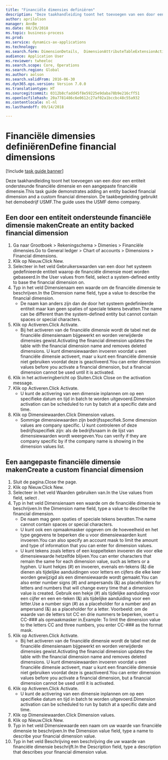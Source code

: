 ```yaml
--- 
title: "Financiële dimensies definiëren"
description: "Deze taakhandleiding toont het toevoegen van een door een entiteit ondersteunde financiële dimensie en een aangepaste financiële dimensie."
author: aprilolson
manager: AnnBe
ms.date: 08/29/2018
ms.topic: business-process
ms.prod: 
ms.service: dynamics-ax-applications
ms.technology: 
ms.search.form: DimensionDetails,  DimensionAttributeTableExtensionActivate, DimensionValueDetails
audience: Application User
ms.reviewer: twheeloc
ms.search.scope: Core, Operations
ms.search.region: Global
ms.author: aolson
ms.search.validFrom: 2016-06-30
ms.dyn365.ops.version: Version 7.0.0
ms.translationtype: HT
ms.sourcegitcommit: 0312b8cfadd45f8e59225e9daba78b9e216cff51
ms.openlocfilehash: 20a7781486c6e0612c27af02a1bccbc48c55a932
ms.contentlocale: nl-nl
ms.lasthandoff: 09/14/2018

---
```

# <a name="define-financial-dimensions"></a><span data-ttu-id="7cf2c-103">Financiële dimensies definiëren</span><span class="sxs-lookup"><span data-stu-id="7cf2c-103">Define financial dimensions</span></span>

[!include [task guide banner](../../includes/task-guide-banner.md)]

<span data-ttu-id="7cf2c-104">Deze taakhandleiding toont het toevoegen van een door een entiteit ondersteunde financiële dimensie en een aangepaste financiële dimensie.</span><span class="sxs-lookup"><span data-stu-id="7cf2c-104">This task guide demonstrates adding an entity backed financial dimension and a custom financial dimension.</span></span>  <span data-ttu-id="7cf2c-105">De taakbegeleiding gebruikt het demobedrijf USMF.</span><span class="sxs-lookup"><span data-stu-id="7cf2c-105">The guide uses the USMF demo company.</span></span>


## <a name="create-an-entity-backed-financial-dimension"></a><span data-ttu-id="7cf2c-106">Een door een entiteit ondersteunde financiële dimensie maken</span><span class="sxs-lookup"><span data-stu-id="7cf2c-106">Create an entity backed financial dimension</span></span>
1. <span data-ttu-id="7cf2c-107">Ga naar Grootboek > Rekeningschema > Dimenies > Financiële dimensies.</span><span class="sxs-lookup"><span data-stu-id="7cf2c-107">Go to General ledger > Chart of accounts > Dimensions > Financial dimensions.</span></span>
2. <span data-ttu-id="7cf2c-108">Klik op Nieuw.</span><span class="sxs-lookup"><span data-stu-id="7cf2c-108">Click New.</span></span>
3. <span data-ttu-id="7cf2c-109">Selecteer in het veld Gebruikerswaarden van een door het systeem gedefinieerde entiteit waarop de financiële dimensie moet worden gebaseerd.</span><span class="sxs-lookup"><span data-stu-id="7cf2c-109">In the User values from field, select a system-defined entity to base the financial dimension on.</span></span> 
4. <span data-ttu-id="7cf2c-110">Typ in het veld Dimensienaam een waarde om de financiële dimensie te beschrijven.</span><span class="sxs-lookup"><span data-stu-id="7cf2c-110">In the Dimension name field, type a value to describe the financial dimension.</span></span>
    * <span data-ttu-id="7cf2c-111">De naam kan anders zijn dan de door het systeem gedefinieerde entiteit maar kan geen spaties of speciale tekens bevatten.</span><span class="sxs-lookup"><span data-stu-id="7cf2c-111">The name can be different than the system-defined entity but cannot contain spaces or special characters.</span></span>  
5. <span data-ttu-id="7cf2c-112">Klik op Activeren.</span><span class="sxs-lookup"><span data-stu-id="7cf2c-112">Click Activate.</span></span>
    * <span data-ttu-id="7cf2c-113">Bij het activeren van de financiële dimensie wordt de tabel met de financiële dimensienaam bijgewerkt en worden verwijderde dimensies gewist.</span><span class="sxs-lookup"><span data-stu-id="7cf2c-113">Activating the financial dimension updates the table with the financial dimension name and removes deleted dimensions.</span></span> <span data-ttu-id="7cf2c-114">U kunt dimensiewaarden invoeren voordat u een financiële dimensie activeert, maar u kunt een financiële dimensie niet gebruiken voordat deze is geactiveerd.</span><span class="sxs-lookup"><span data-stu-id="7cf2c-114">You can enter dimension values before you activate a financial dimension, but a financial dimension cannot be used until it is activated.</span></span>  
6. <span data-ttu-id="7cf2c-115">Klik in het activeringbericht op Sluiten.</span><span class="sxs-lookup"><span data-stu-id="7cf2c-115">Click Close on the activation message.</span></span>
7. <span data-ttu-id="7cf2c-116">Klik op Activeren.</span><span class="sxs-lookup"><span data-stu-id="7cf2c-116">Click Activate.</span></span>
    * <span data-ttu-id="7cf2c-117">U kunt de activering van een dimensie inplannen om op een specifieke datum en tijd in batch te worden uitgevoerd.</span><span class="sxs-lookup"><span data-stu-id="7cf2c-117">Dimension activation can be scheduled to run by batch at a specific date and time.</span></span>  
8. <span data-ttu-id="7cf2c-118">Klik op Dimensiewaarden.</span><span class="sxs-lookup"><span data-stu-id="7cf2c-118">Click Dimension values.</span></span>
    * <span data-ttu-id="7cf2c-119">Sommige dimensiewaarden zijn bedrijfsspecifiek.</span><span class="sxs-lookup"><span data-stu-id="7cf2c-119">Some dimension values are company specific.</span></span> <span data-ttu-id="7cf2c-120">U kunt controleren of deze bedrijfsspecifiek zijn: als de bedrijfsnaam in de lijst van dimensiewaarden wordt weergeven.</span><span class="sxs-lookup"><span data-stu-id="7cf2c-120">You can verify if they are company specific by if the company name is showing in the dimension values list.</span></span>  

## <a name="create-a-custom-financial-dimension"></a><span data-ttu-id="7cf2c-121">Een aangepaste financiële dimensie maken</span><span class="sxs-lookup"><span data-stu-id="7cf2c-121">Create a custom financial dimension</span></span>
1. <span data-ttu-id="7cf2c-122">Sluit de pagina.</span><span class="sxs-lookup"><span data-stu-id="7cf2c-122">Close the page.</span></span>
2. <span data-ttu-id="7cf2c-123">Klik op Nieuw.</span><span class="sxs-lookup"><span data-stu-id="7cf2c-123">Click New.</span></span>
3. <span data-ttu-id="7cf2c-124">Selecteer <Custom dimension> in het veld Waarden gebruiken van.</span><span class="sxs-lookup"><span data-stu-id="7cf2c-124">In the Use values from field, select <Custom dimension>.</span></span>
4. <span data-ttu-id="7cf2c-125">Typ in het veld Dimensienaam een waarde om de financiële dimensie te beschrijven.</span><span class="sxs-lookup"><span data-stu-id="7cf2c-125">In the Dimension name field, type a value to describe the financial dimension.</span></span>
    * <span data-ttu-id="7cf2c-126">De naam mag geen spaties of speciale tekens bevatten.</span><span class="sxs-lookup"><span data-stu-id="7cf2c-126">The name cannot contain spaces or special characters.</span></span>  
    * <span data-ttu-id="7cf2c-127">U kunt ook een opmaakmasker opgeven om de hoeveelheid en het type gegevens te beperken die u voor dimensiewaarden kunt invoeren.</span><span class="sxs-lookup"><span data-stu-id="7cf2c-127">You can also specify an account mask to limit the amount and type of information that you can enter for dimension values.</span></span>   
    * <span data-ttu-id="7cf2c-128">U kunt tekens zoals letters of een koppelteken invoeren die voor elke dimensiewaarde hetzelfde blijven.</span><span class="sxs-lookup"><span data-stu-id="7cf2c-128">You can enter characters that remain the same for each dimension value, such as letters or a hyphen.</span></span> <span data-ttu-id="7cf2c-129">U kunt hekjes (#) en invoeren, evenals en-tekens (&) die dienen als tijdelijke aanduidingen voor letters en cijfers die elke keer worden gewijzigd als een dimensiewaarde wordt gemaakt.</span><span class="sxs-lookup"><span data-stu-id="7cf2c-129">You can also enter number signs (#) and ampersands (&) as placeholders for letters and numbers that will change every time that a dimension value is created.</span></span> <span data-ttu-id="7cf2c-130">Gebruik een hekje (#) als tijdelijke aanduiding voor een cijfer en een en-teken (&) als tijdelijke aanduiding voor een letter.</span><span class="sxs-lookup"><span data-stu-id="7cf2c-130">Use a number sign (#) as a placeholder for a number and an ampersand (&) as a placeholder for a letter.</span></span>  <span data-ttu-id="7cf2c-131">Voorbeeld: om de waarde van de letters tot CC en drie nummers te beperken, voert u CC-### als opmaakmasker in.</span><span class="sxs-lookup"><span data-stu-id="7cf2c-131">Example: To limit the dimension value to the letters CC and three numbers, you enter CC-### as the format mask.</span></span>  
5. <span data-ttu-id="7cf2c-132">Klik op Activeren.</span><span class="sxs-lookup"><span data-stu-id="7cf2c-132">Click Activate.</span></span>
    * <span data-ttu-id="7cf2c-133">Bij het activeren van de financiële dimensie wordt de tabel met de financiële dimensienaam bijgewerkt en worden verwijderde dimensies gewist.</span><span class="sxs-lookup"><span data-stu-id="7cf2c-133">Activating the financial dimension updates the table with the financial dimension name and removes deleted dimensions.</span></span> <span data-ttu-id="7cf2c-134">U kunt dimensiewaarden invoeren voordat u een financiële dimensie activeert, maar u kunt een financiële dimensie niet gebruiken voordat deze is geactiveerd.</span><span class="sxs-lookup"><span data-stu-id="7cf2c-134">You can enter dimension values before you activate a financial dimension, but a financial dimension cannot be used until it is activated.</span></span>  
6. <span data-ttu-id="7cf2c-135">Klik op Activeren.</span><span class="sxs-lookup"><span data-stu-id="7cf2c-135">Click Activate.</span></span>
    * <span data-ttu-id="7cf2c-136">U kunt de activering van een dimensie inplannen om op een specifieke datum en tijd in batch te worden uitgevoerd.</span><span class="sxs-lookup"><span data-stu-id="7cf2c-136">Dimension activation can be scheduled to run by batch at a specific date and time.</span></span>  
7. <span data-ttu-id="7cf2c-137">Klik op Dimensiewaarden.</span><span class="sxs-lookup"><span data-stu-id="7cf2c-137">Click Dimension values.</span></span>
8. <span data-ttu-id="7cf2c-138">Klik op Nieuw.</span><span class="sxs-lookup"><span data-stu-id="7cf2c-138">Click New.</span></span>
9. <span data-ttu-id="7cf2c-139">Typ in het veld Dimensiewaarde een naam om uw waarde van financiële dimensie te beschrijven.</span><span class="sxs-lookup"><span data-stu-id="7cf2c-139">In the Dimension value field, type a name to describe your financial dimension value.</span></span>
10. <span data-ttu-id="7cf2c-140">Typ in het veld Beschrijving een beschrijving die uw waarde van financiële dimensie beschrijft.</span><span class="sxs-lookup"><span data-stu-id="7cf2c-140">In the Description field, type a description that describes your financial dimension value.</span></span>


